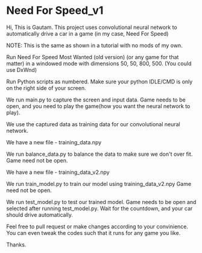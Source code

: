 # Need For Speed_v1
Hi, This is Gautam. This project uses convolutional neural network to automatically drive a car in a game (in my case, Need For Speed)

NOTE: This is the same as shown in a tutorial with no mods of my own. 

Run Need For Speed Most Wanted (old version) (or any game for that matter) in a windowed mode with dimensions 50, 50, 800, 500. (You could use DxWnd)

Run Python scripts as numbered. Make sure your python IDLE/CMD is only on the right side of your screen.

We run main.py to capture the screen and input data. Game needs to be open, and you need to play the game(how you want the neural network to play).

We use the captured data as training data for our convolutional neural network.

We have a new file - training_data.npy

We run balance_data.py to balance the data to make sure we don't over fit. Game need not be open.

We have a new file - training_data_v2.npy

We run train_model.py to train our model using training_data_v2.npy Game need not be open.

We run test_model.py to test our trained model. Game needs to be open and selected after running test_model.py. Wait for the countdown, and your car should drive automatically.

Feel free to pull request or make changes according to your convinience. You can even tweak the codes such that it runs for any game you like.

Thanks.

